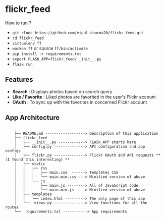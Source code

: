 flickr_feed
===========

How to run ?

* `git clone https://github.com/vipul-sharma20/flickr_feed.git`
* `cd flickr_feed`
* `virtualenv ff`
* `workon ff` or source `ff/bin/activate`
* `pip install -r requirements.txt`
* `export FLASK_APP=flickr_feed/__init__.py`
* `flask run`

Features
--------

* **Search** : Displays photos based on search query
* **Like / Favorite** : Liked photos are favorited in the user's Flickr account
* **OAuth** : To sync up with the favorites in concerned Flickr account

App Architecture
----------------
        .
        ├── README.md ------------------> Description of this application
        ├── flickr_feed
        │   ├── __init__.py ------------> FLASK_APP starts here
        │   ├── config.py --------------> API configuration and app configs
        │   ├── flickr.py --------------> Flickr OAuth and API requests ** (I found this interesting) **
        │   ├── static
        │   │   ├── css
        │   │   │   ├── main.css  ------> Templates CSS
        │   │   │   └── main.min.css ---> Minified version of above
        │   │   └── js
        │   │       ├── main.js --------> All of JavaScript code
        │   │       └── main.min.js ----> Minified version of above
        │   ├── templates
        │   │   └── index.html ---------> The only page of this app
        │   └──  views.py --------------> View functions for all the routes
        └──  requirements.txt -----------> App requirements

